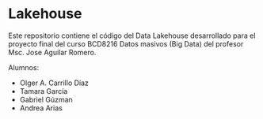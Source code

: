 # Lakehouse
Este repositorio contiene el código del Data Lakehouse desarrollado para el proyecto final del curso BCD8216 Datos masivos (Big Data) del profesor Msc. Jose Aguilar Romero.

Alumnos:
 - Olger A. Carrillo Díaz 
 - Tamara García 
 - Gabriel Gúzman 
 - Andrea Arias 
